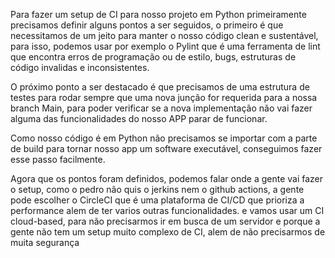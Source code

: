 Para fazer um setup de CI para nosso projeto em Python primeiramente precisamos definir alguns pontos a ser seguidos, o primeiro é que necessitamos de um jeito para manter o nosso código clean e sustentável, para isso, podemos usar por exemplo o Pylint que é uma ferramenta de lint que encontra erros de programação ou de estilo, bugs, estruturas de código invalidas e inconsistentes.

O próximo ponto a ser destacado é que precisamos de uma estrutura de testes para rodar sempre que uma nova junção for requerida para a nossa branch Main, para poder verificar se a nova implementação não vai fazer alguma das funcionalidades do nosso APP parar de funcionar.

Como nosso código é em Python não precisamos se importar com a parte de build para tornar nosso app um software executável, conseguimos fazer esse passo facilmente.

Agora que os pontos foram definidos, podemos falar onde a gente vai fazer o setup, como o pedro não quis o jerkins nem o github actions, a gente pode escolher o CircleCI que é uma plataforma de CI/CD que prioriza a performance alem de ter varios outras funcionalidades. e vamos usar um CI cloud-based, para não precisarmos ir em busca de um servidor e porque a gente não tem um setup muito complexo de CI, alem de não precisarmos de muita segurança
